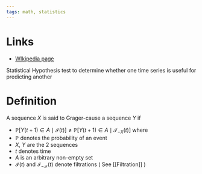 ```yaml
---
tags: math, statistics
---
```


# Links
- [WIkipedia page](https://en.wikipedia.org/wiki/Granger_causality)

Statistical Hypothesis test to determine whether one time series is useful for predicting another

# Definition
A sequence $X$ is said to Grager-cause a sequence $Y$ if
- $\mathbb {P} [Y(t+1)\in A\mid {\mathcal {I}}(t)]\neq \mathbb {P} [Y(t+1)\in A\mid {\mathcal {I}}_{-X}(t)]$ 
where
- $\mathbb{P}$ denotes the probability of an event
- $X$, $Y$ are the 2 sequences
- $t$ denotes time
- $A$ is an arbitrary non-empty set
- $\mathcal {I}(t)$  and $\mathcal {I_{-X}}(t)$ denote filtrations ( See [[Filtration]] )